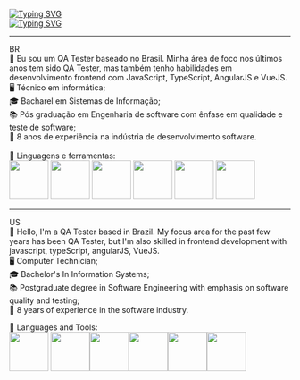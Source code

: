 [![Typing SVG](https://readme-typing-svg.demolab.com?font=Fira+Code&duration=1&pause=1000&color=158D23&center=true&vCenter=true&repeat=false&random=false&width=894&height=40&lines=Vanessa+Elizabeth+Piccoli)](https://git.io/typing-svg)<br>
[![Typing SVG](https://readme-typing-svg.demolab.com?font=Fira+Code&pause=500&color=158D23&center=true&vCenter=true&random=false&width=894&height=40&lines=QA+analyst)](https://git.io/typing-svg) <br>
<hr></hr>
BR<br>
👋 Eu sou um QA Tester baseado no Brasil. Minha área de foco nos últimos anos tem sido QA Tester, mas também tenho habilidades em desenvolvimento frontend com JavaScript, TypeScript, AngularJS e VueJS. <br>
🖥️ Técnico em informática; <br>
🎓 Bacharel em Sistemas de Informação; <br>
📚 Pós graduação em Engenharia de software com ênfase em qualidade e teste de software; <br>
📅 8 anos de experiência na indústria de desenvolvimento software. <br>
<br>
🔨 Linguagens e ferramentas:
<br>
<img src="https://cdn.jsdelivr.net/gh/devicons/devicon@latest/icons/javascript/javascript-original.svg" width="70" height="70" /> <img src="https://cdn.jsdelivr.net/gh/devicons/devicon@latest/icons/angularjs/angularjs-plain-wordmark.svg" width="70" height="70" /> <img src="https://cdn.jsdelivr.net/gh/devicons/devicon@latest/icons/vuejs/vuejs-original-wordmark.svg" width="70" height="70" /> <img src="https://cdn.jsdelivr.net/gh/devicons/devicon@latest/icons/typescript/typescript-original.svg" width="70" height="70" /> <img src="https://cdn.jsdelivr.net/gh/devicons/devicon@latest/icons/mysql/mysql-original-wordmark.svg" width="70" height="70" /> <img src="https://cdn.jsdelivr.net/gh/devicons/devicon@latest/icons/postgresql/postgresql-original-wordmark.svg" width="70" height="70" /> 
          
          


<hr></hr>
US<br>
👋 Hello, I'm a QA Tester based in Brazil. My focus area for the past few years has been QA Tester, but I'm also skilled in frontend development with javascript, typeScript, angularJS, VueJS. <br>
🖥️ Computer Technician;<br>
🎓 Bachelor's In Information Systems;<br>
📚 Postgraduate degree in Software Engineering with emphasis on software quality and testing;<br>
📅 8 years of experience in the software industry.<br>

🔨 Languages and Tools:
<br>
<img src="https://cdn.jsdelivr.net/gh/devicons/devicon@latest/icons/javascript/javascript-original.svg" width="70" height="70" /> <img src="https://cdn.jsdelivr.net/gh/devicons/devicon@latest/icons/angularjs/angularjs-plain-wordmark.svg" width="70" height="70" /><img src="https://cdn.jsdelivr.net/gh/devicons/devicon@latest/icons/vuejs/vuejs-original-wordmark.svg" width="70" height="70" /><img src="https://cdn.jsdelivr.net/gh/devicons/devicon@latest/icons/typescript/typescript-original.svg" width="70" height="70" /><img src="https://cdn.jsdelivr.net/gh/devicons/devicon@latest/icons/mysql/mysql-original-wordmark.svg" width="70" height="70" /><img src="https://cdn.jsdelivr.net/gh/devicons/devicon@latest/icons/postgresql/postgresql-original-wordmark.svg" width="70" height="70" />
